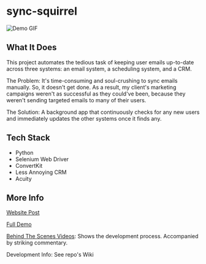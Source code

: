 # sync-squirrel

![Demo GIF](demo/sync-demo.gif)

## What It Does
This project automates the tedious task of keeping user emails up-to-date across three systems: an email system, a scheduling system, and a CRM.

The Problem: It's time-consuming and soul-crushing to sync emails manually. So, it doesn't get done. As a result, my client's marketing campaigns weren't as successful as they could've been, because they weren't sending targeted emails to many of their users.

The Solution: A background app that continuously checks for any new users and immediately updates the other systems once it finds any.

## Tech Stack
- Python
- Selenium Web Driver
- ConvertKit
- Less Annoying CRM
- Acuity

## More Info
[Website Post](https://switchback.techblog/sync/)

[Full Demo](https://www.youtube.com/watch?v=myQNojFgcjc&t=101s)

[Behind The Scenes Videos](https://www.youtube.com/playlist?list=PLrqlY5j4-vQMXfZe-UQP-jrFebYJuqUI_): Shows the development process. Accompanied by striking commentary.

Development Info: See repo's Wiki
